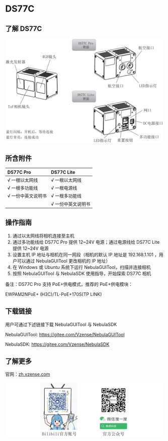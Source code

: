 # DS77C

## 了解 DS77C

![DS77C](pic/DS77C.png)

## 所含附件

| DS77C Pro          | DS77C Lite         |
| :----------------- | :----------------- |
| √ 一根以太网线     | √ 一根以太网线     |
| √ 一根多功能线     | √ 一根电源线       |
| √ 一份中英文说明书 | √ 一根多功能线     |
|                    | √ 一份中英文说明书 |

## 操作指南

1. 通过以太网线将相机连接至主机
2. 通过多功能线给 DS77C Pro 提供 12~24V 电源；通过电源线给 DS77C Lite 提供 12~24V 电源
3. 设置主机 IP 地址与相机在同一网段（相机的默认 IP 地址是 192.168.1.101 ，用户可以通过 NebulaGUITool 更改相机的 IP 地址）
4. 在 Windows 或 Ubuntu 系统下运行 NebulaGUITool，扫描并连接相机
5. 按照 NebulaGUITool 与 NebulaSDK 使用指导，开始探索 DS77C 相机

备注：DS77C Pro 支持 PoE+供电模式，推荐的 PoE+供电模块：

EWPAM2NPoE+ (H3C)/TL-PoE+170S(TP LINK)

## 下载链接

用户可通过下述链接下载 NebulaGUITool 与 NebulaSDK

NebulaGUITool: <https://gitee.com/Vzense/NebulaGUITool>

NebulaSDK: <https://gitee.com/Vzense/NebulaSDK>

## 了解更多

官网：[zh.vzense.com](http://zh.vzense.com)

![了解更多](pic/ContactUs.png)
